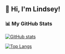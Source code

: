 ## 👋 Hi, I'm Lindsey!

### 📊 My GitHub Stats

[![GitHub stats](https://github-readme-stats.vercel.app/api?username=LindseyYang&show_icons=true&theme=radical)](https://github.com/LindseyYang)

[![Top Langs](https://github-readme-stats.vercel.app/api/top-langs/?username=LindseyYang&layout=compact&theme=radical)](https://github.com/LindseyYang)
